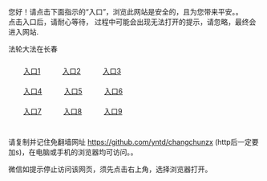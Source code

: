 您好！请点击下面指示的“入口”，浏览此网站是安全的，且为您带来平安。。 <br/>
点击入口后，请耐心等待， 过程中可能会出现无法打开的提示，请忽略，最终会进入网站. </br>

法轮大法在长春<br/>
<div style="padding:10px"><a style="margin:20px" target="_blank" href="https://dwm89wkexslp7.cloudfront.net/2Qpsp?jzdhyrpf" id="ccLink1" rel="nofollow">入口1</a> <a target="_blank" style="margin:20px" href="https://djlkz1oga4n3n.cloudfront.net/2Qpsp?lccjcz" id="ccLink2" rel="nofollow">入口2</a> <a style="margin:20px" target="_blank" href="https://d1umxmksffund9.cloudfront.net/2Qpsp?nisgxqz" id="ccLink3" rel="nofollow">入口3</a></div>

<div style="padding:10px" ><a style="margin:20px" target="_blank" href="https://dwm89wkexslp7.cloudfront.net/2Qpsp?jzdhyrpf" id="ccLink4" rel="nofollow">入口4</a> <a style="margin:20px" href="https://djlkz1oga4n3n.cloudfront.net/2Qpsp?lccjcz" target="_blank" id="ccLink5" rel="nofollow">入口5</a> <a style="margin:20px" href="https://d1umxmksffund9.cloudfront.net/2Qpsp?nisgxqz" target="_blank" id="ccLink6" rel="nofollow">入口6</a></div>

<div style="padding:10px"><a style="margin:20px" target="_blank" href="https://dwm89wkexslp7.cloudfront.net/2Qpsp?jzdhyrpf" id="ccLink7" rel="nofollow">入口7</a> <a style="margin:20px" href="https://djlkz1oga4n3n.cloudfront.net/2Qpsp?lccjcz" target="_blank" id="ccLink8" rel="nofollow">入口8</a> <a style="margin:20px" target="_blank" href="https://d1umxmksffund9.cloudfront.net/2Qpsp?nisgxqz" id="ccLink9" rel="nofollow">入口9</a></div>

<br/>



请复制并记住免翻墙网址 https://github.com/yntd/changchunzx (http后一定要加s)，在电脑或手机的浏览器均可访问。。<br/>

微信如提示停止访问该网页，须先点击右上角，选择浏览器打开。
